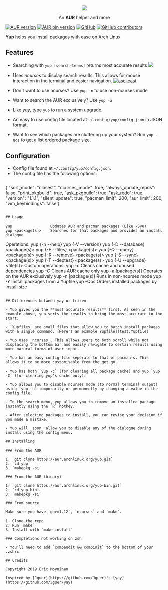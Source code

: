 <div align="center">
    <img src="assets/logo.svg" />
    <p>An <b>AUR</b> helper and more</p>
</div>

[![AUR version](https://img.shields.io/aur/version/yup.svg)](https://aur.archlinux.org/packages/yup/)
[![AUR bin version](https://img.shields.io/aur/version/yup-bin?color=%230084ff&label=bin)](https://aur.archlinux.org/packages/yup-bin/)
[![GitHub](https://img.shields.io/github/license/ericm/yup.svg)](https://github.com/ericm/yup/blob/master/LICENSE)
[![GitHub contributors](https://img.shields.io/github/contributors/ericm/yup.svg)](https://github.com/ericm/yup/graphs/contributors)

**Yup** helps you install packages with ease on Arch Linux

## Features

- Searching with `yup [search-terms]` returns most accurate results
  ![](assets/scr1.png?raw=true)

- Uses _ncurses_ to display search results. This allows for mouse interaction in the terminal and easier navigation.
  [![asciicast](https://asciinema.org/a/VGzR3JYAjGqT91SfiKjBUfFkh.svg)](https://asciinema.org/a/VGzR3JYAjGqT91SfiKjBUfFkh)

- Don't want to use ncurses? Use `yup -n` to use non-ncurses mode

- Want to search the AUR exclusively? Use `yup -a`

- Like _yay_, type `yup` to run a system upgrade.

- An easy to use config file located at `~/.config/yup/config.json` in JSON format.

* Want to see which packages are cluttering up your system? Run `yup -Qos` to get a list ordered package size.

## Configuration

- Config file found at `~/.config/yup/config.json`.
- The config file has the following options:
  ```
{
  "sort_mode": "closest",
  "ncurses_mode": true,
  "always_update_repos": false,
  "print_pkgbuild": true,
  "ask_pkgbuild": true,
  "ask_redo": true,
  "version": "1.1.1",
  "silent_update": true,
  "pacman_limit": 200,
  "aur_limit": 200,
  "vim_keybindings": false
}
  ```

## Usage

```
    yup                 Updates AUR and pacman packages (Like -Syu)
    yup <package(s)>    Searches for that packages and provides an install dialogue
Operations:
    yup {-h --help}
    yup {-V --version}
    yup {-D --database} <options> <package(s)>
    yup {-F --files}    <options> <package(s)>
    yup {-Q --query}    <options> <package(s)>
    yup {-R --remove}   <options> <package(s)>
    yup {-S --sync}     <options> <package(s)>
    yup {-T --deptest}  <options> <package(s)>
    yup {-U --upgrade}  <options> <file(s)>
Custom operations:
    yup -c              Cleans cache and unused dependencies
    yup -C              Cleans AUR cache only
    yup -a [package(s)] Operates on the AUR exclusively
    yup -n [package(s)] Runs in non-ncurses mode
    yup -Y <Yupfile>    Install packages from a Yupfile
    yup -Qos            Orders installed packages by install size
```

## Differences between yay or trizen

- Yup gives you the **most accurate results** first. As seen in the example above, yup sorts the results to bring the most accurate to the start.

- `Yupfiles` are small files that allow you to batch install packages with a single command. [Here's an example Yupfile](test.Yupfile)

- Yup uses _ncurses_. This allows users to both scroll while not displacing the bottom bar and easily navigate to certain results using more natural forms of user input.

- Yup has an easy config file seperate to that of pacman's. This allows it to be more customisable from the get go.

- Yup has both `yup -c` (for clearing all package cache) and yup `yup -C` (for clearing yup's cache only).

- Yup allows you to disable ncurses mode (to normal terminal output) using `yup -n` temporarily or permanently by changing a value in the config file.

- In the search menu, yup allows you to remove an installed package instantly using the `R` hotkey.

- After selecting packages to install, you can revise your decision if you made a mistake.

- Yup will _soon_ allow you to disable any of the dialogue during install using the config menu.

## Installing

### From the AUR

1. `git clone https://aur.archlinux.org/yup.git`
2. `cd yup`
3. `makepkg -si`

### From the AUR (binary)

1. `git clone https://aur.archlinux.org/yup-bin.git`
2. `cd yup-bin`
3. `makepkg -si`

### From source

Make sure you have `go>=1.12`, `ncurses` and `make`.

1. Clone the repo
2. Run `make`
3. Install with `make install`

### Completions not working on zsh

- You'll need to add `compaudit && compinit` to the bottom of your .zshrc

## Credits

Copyright 2019 Eric Moynihan

Inspired by [Jguer](https://github.com/Jguer)'s [yay](https://github.com/Jguer/yay)
